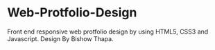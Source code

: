 # Web-Protfolio-Design
Front end responsive web protfolio design by using HTML5, CSS3 and Javascript.
Design By Bishow Thapa.
